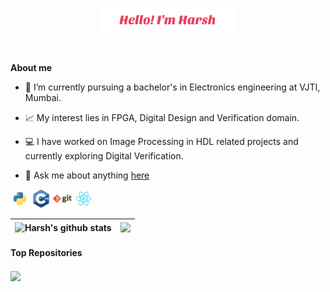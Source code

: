 <p align="center"><a href=""><img width="43%" alt="Hello, I'm Harsh. A Tech Enthusiast!" src="./assets/hello_3.png" /></a></p>

<br />


**About me**

- 💼 I’m currently pursuing a bachelor's in Electronics engineering at VJTI, Mumbai.

- 📈 My interest lies in FPGA, Digital Design and Verification domain.

- 💻 I have worked on Image Processing in HDL related projects and currently exploring Digital Verification.

- 💬 Ask me about anything [here](mailto:harshbhosaleatwork@gmail.com)

<code><img height="30" alt="Python" src="https://raw.githubusercontent.com/github/explore/80688e429a7d4ef2fca1e82350fe8e3517d3494d/topics/python/python.png"></code>
<code><img height="30" alt="C++" src="https://raw.githubusercontent.com/github/explore/80688e429a7d4ef2fca1e82350fe8e3517d3494d/topics/cpp/cpp.png"></code>
<code><img height="30" alt="Git" src="https://raw.githubusercontent.com/github/explore/80688e429a7d4ef2fca1e82350fe8e3517d3494d/topics/git/git.png"></code>
<code><img height="30" alt="React" src="https://raw.githubusercontent.com/github/explore/5c058a388828bb5fde0bcafd4bc867b5bb3f26f3/topics/react/react.png"></code>


| <a><img align="center" src="https://github-readme-stats.vercel.app/api?username=harshbhosale01&show_icons=true&include_all_commits=true&theme=buefy&hide_border=true" alt="Harsh's github stats" /></a> | <a><img align="center" src="https://github-readme-stats.vercel.app/api/top-langs/?username=harshbhosale01&layout=compact&theme=buefy&hide_border=true" /></a> |
| ------------- | ------------- |

#### Top Repositories


<a href="https://github.com/harshbhosale01/image-processing-fpga">
  <img align="center" src="https://github-readme-stats.vercel.app/api/pin/?username=harshbhosale01&repo=image-processing-fpga&theme=buefy" />
</a>

<br />
<br />
